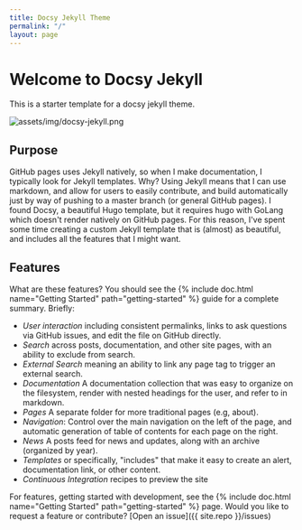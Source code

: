 ```yaml
---
title: Docsy Jekyll Theme
permalink: "/"
layout: page
---
```


# Welcome to Docsy Jekyll

This is a starter template for a docsy jekyll theme.

![assets/img/docsy-jekyll.png](assets/img/docsy-jekyll.png)

## Purpose

GitHub pages uses Jekyll natively, so when I make documentation, I typically
look for Jekyll templates. Why? Using Jekyll means that I can use markdown,
and allow for users to easily contribute, and build automatically just by
way of pushing to a master branch (or general GitHub pages).
I found Docsy, a beautiful Hugo template, but it requires hugo with GoLang
which doesn't render natively on GitHub pages. For this reason, I've spent
some time creating a custom Jekyll template that is (almost) as beautiful,
and includes all the features that I might want.

## Features

What are these features? You should see the {% include doc.html name="Getting Started" path="getting-started" %}
guide for a complete summary. Briefly:

 - *User interaction* including consistent permalinks, links to ask questions via GitHub issues, and edit the file on GitHub directly.
 - *Search* across posts, documentation, and other site pages, with an ability to exclude from search.
 - *External Search* meaning an ability to link any page tag to trigger an external search.
 - *Documentation* A documentation collection that was easy to organize on the filesystem, render with nested headings for the user, and refer to in markdown.
 - *Pages* A separate folder for more traditional pages (e.g, about).
 - *Navigation*: Control over the main navigation on the left of the page, and automatic generation of table of contents for each page on the right.
 - *News* A posts feed for news and updates, along with an archive (organized by year).
 - *Templates* or specifically, "includes" that make it easy to create an alert, documentation link, or other content.
 - *Continuous Integration* recipes to preview the site


For features, getting started with development, see the {% include doc.html name="Getting Started" path="getting-started" %} page. Would you like to request a feature or contribute?
[Open an issue]({{ site.repo }}/issues)
